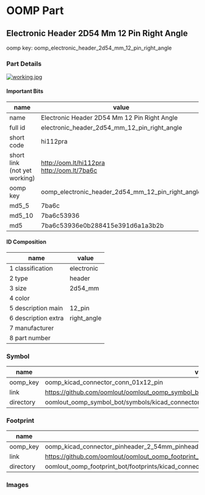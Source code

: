 # OOMP Part  
## Electronic Header 2D54 Mm 12 Pin Right Angle  
  
oomp key: oomp_electronic_header_2d54_mm_12_pin_right_angle  
  
### Part Details  
  
[![working.jpg](working_600.jpg)](working.jpg)  
  
#### Important Bits  
| name | value | 
| --- | --- | 
| name | Electronic Header 2D54 Mm 12 Pin Right Angle | 
| full id | electronic_header_2d54_mm_12_pin_right_angle | 
| short code | hi112pra | 
| short link<br>(not yet working) | http://oom.lt/hi112pra<br>http://oom.lt/7ba6c | 
| oomp key | oomp_electronic_header_2d54_mm_12_pin_right_angle | 
| md5_5 | 7ba6c | 
| md5_10 | 7ba6c53936 | 
| md5 | 7ba6c53936e0b288415e391d6a1a3b2b | 
#### ID Composition  
| name | value | 
| --- | --- | 
| 1 classification | electronic | 
| 2 type | header | 
| 3 size | 2d54_mm | 
| 4 color |  | 
| 5 description main | 12_pin | 
| 6 description extra | right_angle | 
| 7 manufacturer |  | 
| 8 part number |  | 
### Symbol  
| name | value | 
| --- | --- | 
| oomp_key | oomp_kicad_connector_conn_01x12_pin | 
| link | https://github.com/oomlout/oomlout_oomp_symbol_bot/tree/main/symbols/kicad_connector_conn_01x12_pin | 
| directory | oomlout_oomp_symbol_bot/symbols/kicad_connector_conn_01x12_pin//working/working.kicad_sym | 
### Footprint  
| name | value | 
| --- | --- | 
| oomp_key | oomp_kicad_connector_pinheader_2_54mm_pinheader_1x12_p2_54mm_vertical | 
| link | https://github.com/oomlout/oomlout_oomp_footprint_bot/tree/main/foootprntss/kicad_connector_pinheader_2_54mm_pinheader_1x12_p2_54mm_vertical | 
| directory | oomlout_oomp_footprint_bot/footprints/kicad_connector_pinheader_2_54mm_pinheader_1x12_p2_54mm_vertical//working/working.kicad_mod | 
### Images  
